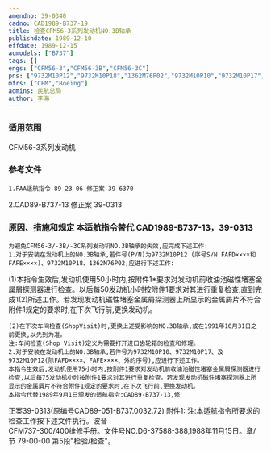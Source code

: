```yaml
---
amendno: 39-0340  
cadno: CAD1989-B737-19  
title: 检查CFM56-3系列发动机NO.3B轴承  
publishdate: 1989-12-10  
effdate: 1989-12-15  
acmodels: ["B737"]  
tags: []  
engs: ["CFM56-3","CFM56-3B","CFM56-3C"]  
pns: ["9732M10P12","9732M10P18","1362M76P02","9732M10P10","9732M10P17","9732M10P12"]  
mfrs: ["CFM","Boeing"]  
admins: 民航总局  
author: 李海  
---
```

  
### 适用范围  
CFM56-3系列发动机  
  
<!--more-->  
### 参考文件  
    1.FAA适航指令 89-23-06 修正案 39-6370  
2.CAD89-B737-13 修正案 39-0313  
  
### 原因、措施和规定 本适航指令替代 CAD1989-B737-13，39-0313  
    为避免CFM56-3/-3B/-3C系列发动机NO.3B轴承的失效,应完成下述工作:  
    1.对于安装在发动机上的NO.3B轴承,若件号(P/N)为9732M10P12 (序号S/N FAFD××××和FAFE××××)、9732M10P18、1362M76P02,应进行下述工作:  
(1)本指令生效后,发动机使用50小时内,按附件1*要求对发动机前收油池磁性堵塞金属屑探测器进行检查。以后每50发动机小时按附件1要求对其进行重复检查,直到完成1(2)所述工作。若发现发动机磁性堵塞金属屑探测器上所显示的金属屑片不符合附件1规定的要求时,在下次飞行前,更换发动机。  
  
    (2)在下次车间检查(ShopVisit)时,更换上述受影响的NO.3B轴承,或在1991年10月31日之前更换,以先到为准。  
    注:车间检查(Shop Visit)定义为需要打开进口齿轮箱的检查和修理。  
    2.对于安装在发动机上的NO.3B轴承,若件号为9732M10P10、9732M10P17、及9732M10P12(除FAFD××××、FAFE××××、外的序号),应进行下述工作。  
    本指令生效后,发动机使用75小时内,按附件1要求对发动机前收油池磁性堵塞金属屑探测器进行检查,以后每75发动机小时按附件1要求对其进行重复检查。若发现发动机磁性堵塞探测器上所显示的金属屑片不符合附件1规定的要求时,在下次飞行前,更换发动机。  
    本指令代替1989年9月1日颁发的适航指令:CAD89-B737-13,修  
正案39-0313(原编号CAD89-051-B737.0032.72) 附件1: 注:本适航指令所要求的检查工作按下述文件执行。波音  
CFM737-300/400维修手册。文件号NO.D6-37588-388,1988年11月15日。章/节 79-00-00 第5段"检验/检查"。  
